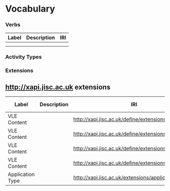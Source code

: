 # Vocabulary




### Verbs

| Label  			| Description | IRI
| ------------- | ------------- |--------|
|   |   |
|   |   |


### Activity Types

### Extensions



## http://xapi.jisc.ac.uk extensions

| Label  		| Description   | IRI    | Example Usage
| ------------- | ------------- |------------------------------------------------------|----|
| VLE Content   |               | http://xapi.jisc.ac.uk/define/extensions/vle | |
| VLE Content   |               | http://xapi.jisc.ac.uk/define/extensions/vle/page | |
| VLE Content   |               | http://xapi.jisc.ac.uk/define/extensions/vle/quiz | |
| VLE Content   |               | http://xapi.jisc.ac.uk/define/extensions/vle/content | |
| Application Type |            | http://xapi.jisc.ac.uk/extensions/applicationType | |

